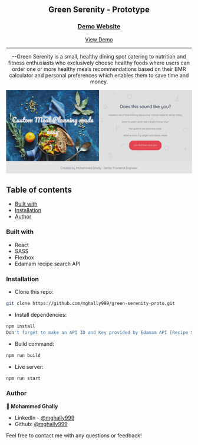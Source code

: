 <div align="center">

  <h2>Green Serenity - Prototype</h2>

  <h3>
    <a href="https://greenserenity-demo.netlify.app">
      <strong>Demo Website</strong>
    </a>
  </h3>

  <div align="center">
    <a href="https://greenserenity-demo.netlify.app">View Demo</a>

  </div>

  <hr>

</div>

<!-- Brief -->
<p align="center">
--Green Serenity is a small, healthy dining spot catering to nutrition and fitness enthusiasts who exclusively choose healthy foods where users can order one or more healthy meals recommendations based on their BMR calculator and personal preferences which enables them to save time and money.
</p>

<!-- Screenshot -->
<a align="center" href="https://greenserenity-demo.netlify.app">

![Screenshot](./public/thumbnail-preview.png)

</a>

## Table of contents

- [Built with](#built-with)
- [Installation](#installation)
- [Author](#author)

### Built with

- React
- SASS
- Flexbox
- Edamam recipe search API

### Installation

- Clone this repo:

```sh
git clone https://github.com/mghally999/green-serenity-proto.git
```

- Install dependencies:

```sh
npm install
Don't forget to make an API ID and Key provided by Edamam API [Recipe Search API](https://developer.edamam.com/edamam-docs-recipe-api)
```

- Build command:

```sh
npm run build
```

- Live server:

```sh
npm run start
```

### Author

<b>👤 Mohammed Ghally</b>

- LinkedIn - [@mghally999](https://www.linkedin.com/in/mghally999/)
- Github: [@mghally999](https://github.com/mghally999)

Feel free to contact me with any questions or feedback!
